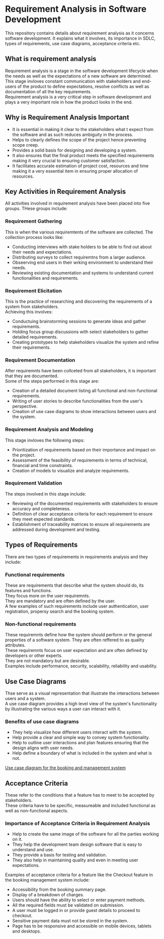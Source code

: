 # Requirement Analysis in Software Development  

This repository contains details about requirement analysis as it concerns software development. It explains what it involves, its importance in SDLC, types of requirements, use case diagrams, acceptance criteria etc.

## What is requirement analysis

Requirement analysis is a stage in the software development lifecycle when the needs as well as the expectations of a new software are determined.  
This stage invloves constant communication with stakeholders and end-users of the product to define expectations, resolve conflicts as well as documentation of all the key requirements.  
Requirement analysis is a very critical step in software development and plays a very important role in how the product looks in the end.  

## Why is Requirement Analysis Important

- It is essential in making it clear to the stakeholders what t expect from the software and as  such reduces ambiguity in the process.  
- Helps to clearly defines the scope of the project hence preventing scope creep.  
- Provides a solid basis for designing and developing a system.  
- It also ensures that the final product meets the specified requirements making it very crucial to ensuring customer satisfaction.  
- It facilitates accurate estimation of project cost, resources and time making it a very essential item in ensuring proper allocation of resources.  

## Key Activities in Requirement Analysis  

All activities involved in requirement analysis have been placed into five groups. THese groups include:  

### Requirement Gathering  

This is when the various requiremtents of the software are collected. The collection process looks like:  

- Conducting interviews with stake holders to be able to find out about their needs and expectations.  
- Distributing surveys to collect requiremtns from a larger audience.  
- Obseerving end users in their wrking environment to understand their needs.  
- Reviewing existing documentation and systems to understand current functionalities and requirements.

### Requirement Elicitation

This is the practice of researching and discovering the requirements of a system from stakeholders.  
Achieving this involves:  

- Conductuing brainstorming sessions to generate ideas and gather requirements.  
- Holding focus group discussions with select stakeholders to gather detailed requirements.  
- Creating prototypes to help stakeholders visualize the system and refine their requirements.  

### Requirement Documentation

After requiremnts have been collceted from all stakeholders, it is important that they are documented.  
Some of the steps performed in this stage are:  

- Creation of  a detailed document listing all functional and non-functional requirements.  
- Writing of user stories to describe functionalities from the user's perspective.  
- Creation of use case diagrams to show interactions between users and the system.  

### Requirement Analysis and Modeling

This stage invloves the following steps:  

- Prioritization of requirements based on their importance and impact on the project.  
- Assessment of the feasibility of requirements in terms of technical, financial and time constraints.  
- Creation of models to visualize and analyze requirements.  

### Requirement Validation

The steps involved in this stage include:  

- Reviewing of the documented requirements with stakeholders to ensure accuracy and completeness.  
- Definition of clear acceptance criteria for each requirement to ensure they meet expected standards.  
- Establishment of traceability matrices to ensure all requirements are addressed during development and testing.  

## Types of Requirements

There are two types of requirements in requirements analysis and they include:  

### Functional requirements

These are requirements that describe what the system should do, its features and functions.  
They focus more on the user requiremnts.  
They are mandatory and are often defined by the user.  
A few examples of such requirements include user authentication, user registration, propersy search and the booking system.  

### Non-functional requirements

These requiremnts define how the system should perform or the general properties of a software system. They are often reffered to as quality attributes.  
These requiremnts focus on user expectation and are often defined by developers or other experts.  
They are not mandatory but are desirable.  
Examples include performance, security, scalability, reliability and usability.  

## Use Case Diagrams

Thse serve as a visual representation that illustrate the interactions between users and a system.  
A use case diagram provides a high level view of the system's functionality by illustrating the various ways a user can interact with it.  

### Benefits of use case diagrams

- They help visualize how different users interact with the system.
- Help provide a clear and simple way to convey system functionality.
- Help to outline user interactions and plan features ensuring that the design aligns with user needs.
- Help define a boundary of what is included in the system and what is not.

[Use case diagram for the booking and management system](https://drive.google.com/file/d/1grE7dpl5LwEu2CviXeeQAVf3X3eqDWjD/view?usp=drive_link)

## Acceptance Criteria

These refer to the conditions that a feature has to meet to be accepted by stakeholders.  
These criteria have to be specific, measureable and included functional as well as non-functional aspects.  

### Importance of Acceptance Criteria in Requirement Analysis

- Help to create the same image of the software for all the parties working on it.
- They help the development team design software that is easy to understand and use.
- They provide a basis for testing and validation.
- They also help in maintaining quality and even in meeting user expectations.

Examples of acceptance criteria for a feature like the Checkout feature in the booking management system include:

- Accessibility from the booking summary page.
- Display of a breakdown of charges.
- Users should have the ability to select or enter payment methods.
- All the required fields must be validated on submission.
- A user must be logged in or provide guest details to proceed to checkout.
- Sensitive payment data must not be stored in the system.
- Page has to be responsive and accessible on mobile devices, tablets and desktops.
